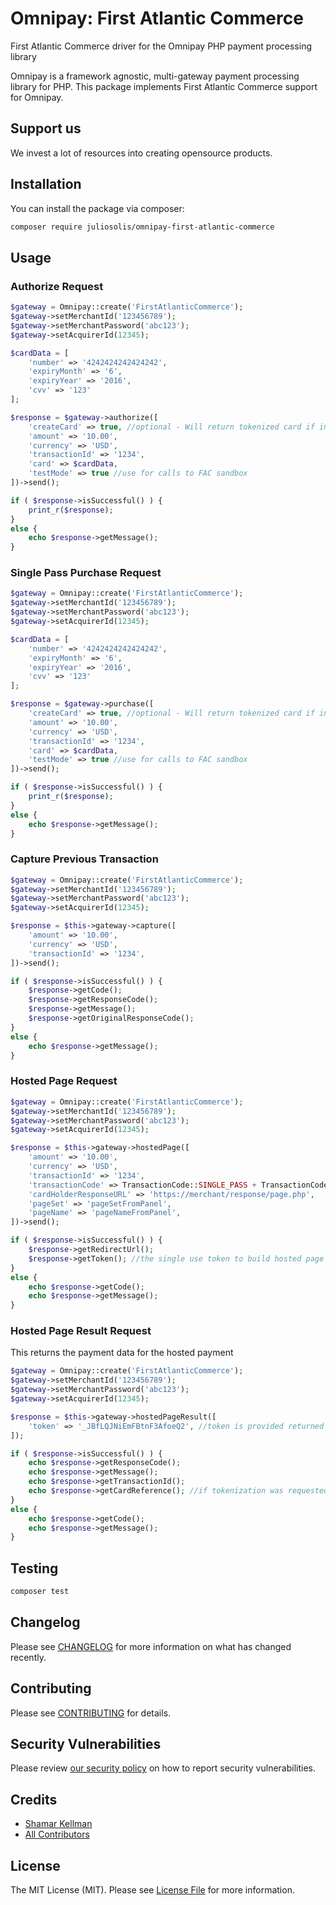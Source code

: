 # Omnipay: First Atlantic Commerce

First Atlantic Commerce driver for the Omnipay PHP payment processing library

[//]: # ([![Latest Version on Packagist]&#40;https://img.shields.io/packagist/v/shamarkellman/omnipay-first-atlantic-commerce.svg?style=flat-square&#41;]&#40;https://packagist.org/packages/shamarkellman/omnipay-first-atlantic-commerce&#41;)
[//]: # ([![GitHub Tests Action Status]&#40;https://img.shields.io/github/workflow/status/shamarkellman/omnipay-first-atlantic-commerce/Tests?label=tests&#41;]&#40;https://github.com/shamarkellman/omnipay-first-atlantic-commerce/actions?query=workflow%3ATests+branch%3Amaster&#41;)
[//]: # ([![Total Downloads]&#40;https://img.shields.io/packagist/dt/shamarkellman/omnipay-first-atlantic-commerce.svg?style=flat-square&#41;]&#40;https://packagist.org/packages/shamarkellman/omnipay-first-atlantic-commerce&#41;)

Omnipay is a framework agnostic, multi-gateway payment processing library for PHP. This package implements First
Atlantic Commerce support for Omnipay.

## Support us

We invest a lot of resources into creating opensource products.

[//]: # (We highly appreciate you sending us a postcard from your hometown, mentioning which of our package&#40;s&#41; you are using.)
[//]: # (You'll find our address on [our contact page]&#40;https://spatie.be/about-us&#41;. We publish all received postcards)
[//]: # (on [our virtual postcard wall]&#40;https://spatie.be/open-source/postcards&#41;.)

## Installation

You can install the package via composer:

```bash
composer require juliosolis/omnipay-first-atlantic-commerce
```

## Usage

### Authorize Request

```php
$gateway = Omnipay::create('FirstAtlanticCommerce');
$gateway->setMerchantId('123456789');
$gateway->setMerchantPassword('abc123');
$gateway->setAcquirerId(12345);

$cardData = [
    'number' => '4242424242424242',
    'expiryMonth' => '6',
    'expiryYear' => '2016',
    'cvv' => '123'
];

$response = $gateway->authorize([
    'createCard' => true, //optional - Will return tokenized card if included
    'amount' => '10.00',
    'currency' => 'USD',
    'transactionId' => '1234',
    'card' => $cardData,
    'testMode' => true //use for calls to FAC sandbox
])->send();

if ( $response->isSuccessful() ) {
    print_r($response);
}
else {
    echo $response->getMessage();
}

```

### Single Pass Purchase Request

```php
$gateway = Omnipay::create('FirstAtlanticCommerce');
$gateway->setMerchantId('123456789');
$gateway->setMerchantPassword('abc123');
$gateway->setAcquirerId(12345);

$cardData = [
    'number' => '4242424242424242',
    'expiryMonth' => '6',
    'expiryYear' => '2016',
    'cvv' => '123'
];

$response = $gateway->purchase([
    'createCard' => true, //optional - Will return tokenized card if included
    'amount' => '10.00',
    'currency' => 'USD',
    'transactionId' => '1234',
    'card' => $cardData,
    'testMode' => true //use for calls to FAC sandbox
])->send();

if ( $response->isSuccessful() ) {
    print_r($response);
}
else {
    echo $response->getMessage();
}

```
### Capture Previous Transaction

```php
$gateway = Omnipay::create('FirstAtlanticCommerce');
$gateway->setMerchantId('123456789');
$gateway->setMerchantPassword('abc123');
$gateway->setAcquirerId(12345);

$response = $this->gateway->capture([
    'amount' => '10.00',
    'currency' => 'USD',
    'transactionId' => '1234',
])->send();

if ( $response->isSuccessful() ) {
    $response->getCode();
    $response->getResponseCode();
    $response->getMessage();
    $response->getOriginalResponseCode();
}
else {
    echo $response->getMessage();
}

```

### Hosted Page Request

```php
$gateway = Omnipay::create('FirstAtlanticCommerce');
$gateway->setMerchantId('123456789');
$gateway->setMerchantPassword('abc123');
$gateway->setAcquirerId(12345);

$response = $this->gateway->hostedPage([
    'amount' => '10.00',
    'currency' => 'USD',
    'transactionId' => '1234',
    'transactionCode' => TransactionCode::SINGLE_PASS + TransactionCode::REQUEST_TOKEN, //Use values based on requirements 
    'cardHolderResponseURL' => 'https://merchant/response/page.php',
    'pageSet' => 'pageSetFromPanel',
    'pageName' => 'pageNameFromPanel',
])->send();

if ( $response->isSuccessful() ) {
    $response->getRedirectUrl();
    $response->getToken(); //the single use token to build hosted page URL. See doc
}
else {
    echo $response->getCode();
    echo $response->getMessage();
}
```

### Hosted Page Result Request
This returns the payment data for the hosted payment 

```php
$gateway = Omnipay::create('FirstAtlanticCommerce');
$gateway->setMerchantId('123456789');
$gateway->setMerchantPassword('abc123');
$gateway->setAcquirerId(12345);

$response = $this->gateway->hostedPageResult([
    'token' => '_JBfLQJNiEmFBtnF3AfoeQ2', //token is provided returned in callback after completes hosted page
]);

if ( $response->isSuccessful() ) {
    echo $response->getResponseCode();
    echo $response->getMessage();
    echo $response->getTransactionId();
    echo $response->getCardReference(); //if tokenization was requested
}
else {
    echo $response->getCode();
    echo $response->getMessage();
}
```

## Testing

```bash
composer test
```

## Changelog

Please see [CHANGELOG](CHANGELOG.md) for more information on what has changed recently.

## Contributing

Please see [CONTRIBUTING](.github/CONTRIBUTING.md) for details.

## Security Vulnerabilities

Please review [our security policy](../../security/policy) on how to report security vulnerabilities.

## Credits

- [Shamar Kellman](https://github.com/ShamarKellman)
- [All Contributors](../../contributors)

## License

The MIT License (MIT). Please see [License File](LICENSE.md) for more information.
